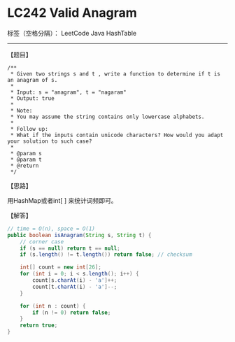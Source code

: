 # LC242 Valid Anagram

标签（空格分隔）： LeetCode Java HashTable

---

【题目】

    /**
     * Given two strings s and t , write a function to determine if t is an anagram of s.
     *
     * Input: s = "anagram", t = "nagaram"
     * Output: true
     *
     * Note:
     * You may assume the string contains only lowercase alphabets.
     *
     * Follow up:
     * What if the inputs contain unicode characters? How would you adapt your solution to such case?
     *
     * @param s
     * @param t
     * @return
     */

【思路】

用HashMap或者int[ ] 来统计词频即可。

【解答】

```java     
// time = O(n), space = O(1)
public boolean isAnagram(String s, String t) {
    // corner case
    if (s == null) return t == null;
    if (s.length() != t.length()) return false; // checksum

    int[] count = new int[26];
    for (int i = 0; i < s.length(); i++) {
        count[s.charAt(i) - 'a']++;
        count[t.charAt(i) - 'a']--;
    }

    for (int n : count) {
        if (n != 0) return false;
    }
    return true;
}
```
